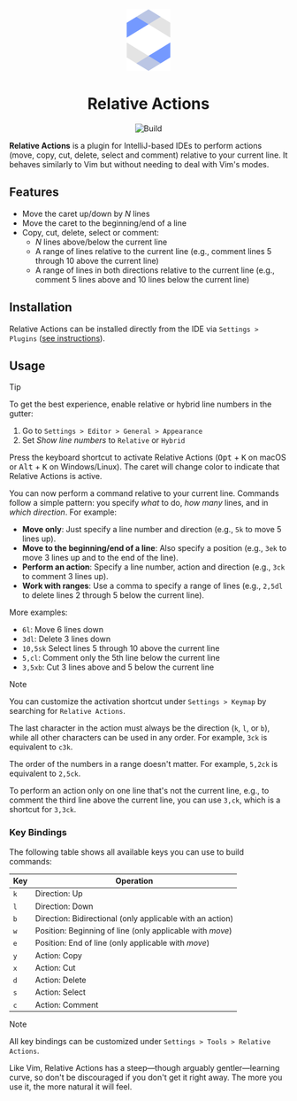 <div align="center">
    <img alt="Logo" src="./src/main/resources/META-INF/pluginIcon.svg" width="80">
    <h1>Relative Actions</h1>

![Build](https://github.com/dnsv/relative-actions/actions/workflows/build.yml/badge.svg?branch=main)
</div>

**Relative Actions** is a plugin for IntelliJ-based IDEs to perform actions (move, copy, cut, delete, select
and comment) relative to your current line. It behaves similarly to Vim but without needing to deal with Vim's modes.

## Features

- Move the caret up/down by *N* lines
- Move the caret to the beginning/end of a line
- Copy, cut, delete, select or comment:
    - *N* lines above/below the current line
    - A range of lines relative to the current line (e.g., comment lines 5 through 10 above the current line)
    - A range of lines in both directions relative to the current line (e.g., comment 5 lines above and 10 lines below
      the current line)

## Installation

Relative Actions can be installed directly from the IDE via
`Settings > Plugins` ([see instructions](https://www.jetbrains.com/help/idea/managing-plugins.html)).

## Usage

> [!TIP]
> To get the best experience, enable relative or hybrid line numbers in the gutter:
> 1. Go to `Settings > Editor > General > Appearance`
> 2. Set *Show line numbers* to `Relative` or `Hybrid`

Press the keyboard shortcut to activate Relative Actions (<kbd>Opt</kbd> + <kbd>K</kbd> on macOS or <kbd>
Alt</kbd> + <kbd>
K</kbd> on Windows/Linux). The caret will change color to indicate that Relative Actions is active.

You can now perform a command relative to your current line. Commands follow a simple pattern: you specify *what* to do,
*how many* lines, and in *which direction*. For example:

- **Move only**: Just specify a line number and direction (e.g., `5k` to move 5 lines up).
- **Move to the beginning/end of a line**: Also specify a position (e.g., `3ek` to move 3 lines up and to the end of the
  line).
- **Perform an action**: Specify a line number, action and direction (e.g., `3ck` to comment 3 lines up).
- **Work with ranges**: Use a comma to specify a range of lines (e.g., `2,5dl` to delete lines 2 through 5 below
  the current line).

More examples:
- `6l`: Move 6 lines down
- `3dl`: Delete 3 lines down
- `10,5sk` Select lines 5 through 10 above the current line
- `5,cl`: Comment only the 5th line below the current line
- `3,5xb`: Cut 3 lines above and 5 below the current line

> [!NOTE]
> You can customize the activation shortcut under `Settings > Keymap` by searching for `Relative Actions`.
>
> The last character in the action must always be the direction (`k`, `l`, or `b`), while all other characters can be
> used in any order. For example, `3ck` is equivalent to `c3k`.
>
> The order of the numbers in a range doesn't matter. For example, `5,2ck` is equivalent to `2,5ck`.
>
> To perform an action only on one line that's not the current line, e.g., to comment the third line above the current
> line, you can use `3,ck`, which is a shortcut for `3,3ck`.

### Key Bindings

The following table shows all available keys you can use to build commands:

| Key | Operation                                                 |
|-----|-----------------------------------------------------------|
| `k` | Direction: Up                                             |
| `l` | Direction: Down                                           |
| `b` | Direction: Bidirectional (only applicable with an action) |
| `w` | Position: Beginning of line (only applicable with *move*) |
| `e` | Position: End of line (only applicable with *move*)       |
| `y` | Action: Copy                                              |
| `x` | Action: Cut                                               |
| `d` | Action: Delete                                            |
| `s` | Action: Select                                            |
| `c` | Action: Comment                                           |

> [!NOTE]
> All key bindings can be customized under `Settings > Tools > Relative Actions`.

Like Vim, Relative Actions has a steep—though arguably gentler—learning curve, so don't be discouraged if you don't get
it right away. The more you use it, the more natural it will feel.
